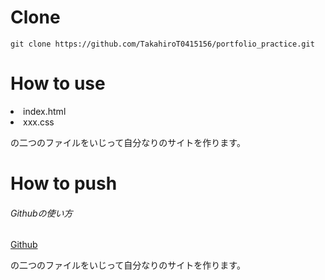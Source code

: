 # Clone

```rb:ターミナル/コマンドプロンプト
git clone https://github.com/TakahiroT0415156/portfolio_practice.git
```

# How to use

<li>index.html</li>
<li>xxx.css</li>
<p>の二つのファイルをいじって自分なりのサイトを作ります。</p>

# How to push

<h6>Githubの使い方</h6>
<a href="https://github.com/" target="_blank">Github</a>
<p>の二つのファイルをいじって自分なりのサイトを作ります。</p>